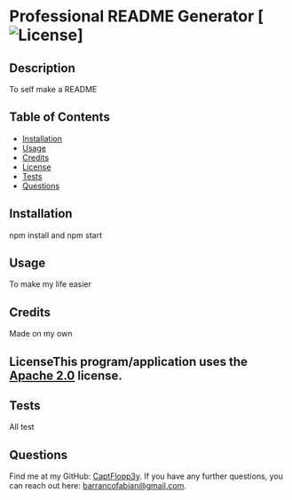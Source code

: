 
# Professional README Generator [![License](https://img.shields.io/badge/License-Apache_2.0-blue.svg)]

## Description 
To self make a README

## Table of Contents

* [Installation](#installation)
* [Usage](#usage)
* [Credits](#credits)
* [License](#license)
* [Tests](#tests)
* [Questions](#questions)

## Installation 
npm install and npm start

## Usage 
To make my life easier

## Credits 
Made on my own

## LicenseThis program/application uses the [Apache 2.0](https://opensource.org/licenses/Apache-2.0) license.

## Tests 
All test

## Questions 
Find me at my GitHub: [CaptFlopp3y](https://github.com/CaptFlopp3y). 
If you have any further questions, you can reach out here: barrancofabian@gmail.com.
